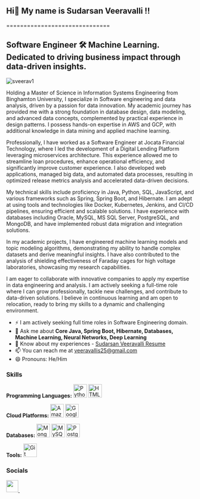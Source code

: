 ## Hi👋 My name is Sudarsan Veeravalli !!
==============================

Software Engineer 🛠️
Machine Learning. Dedicated to driving business impact through data-driven insights.
---------------
<p align="left"> <img src="https://komarev.com/ghpvc/?username=sarutlaa&label=Profile%20views&color=0e75b6&style=flat" alt="sveerav1" /> </p>
Holding a Master of Science in Information Systems Engineering from Binghamton University, I specialize in Software engineering and data analysis, driven by a passion for data innovation. My academic journey has provided me with a strong foundation in database design, data modeling, and advanced data concepts, complemented by practical experience in design patterns. I possess hands-on expertise in AWS and GCP, with additional knowledge in data mining and applied machine learning.

Professionally, I have worked as a Software Engineer at Jocata Financial Technology, where I led the development of a Digital Lending Platform leveraging microservices architecture. This experience allowed me to streamline loan procedures, enhance operational efficiency, and significantly improve customer experience. I also developed web applications, managed big data, and automated data processes, resulting in optimized release metrics analysis and accelerated data-driven decisions.

My technical skills include proficiency in Java, Python, SQL, JavaScript, and various frameworks such as Spring, Spring Boot, and Hibernate. I am adept at using tools and technologies like Docker, Kubernetes, Jenkins, and CI/CD pipelines, ensuring efficient and scalable solutions. I have experience with databases including Oracle, MySQL, MS SQL Server, PostgreSQL, and MongoDB, and have implemented robust data migration and integration solutions.

In my academic projects, I have engineered machine learning models and topic modeling algorithms, demonstrating my ability to handle complex datasets and derive meaningful insights. I have also contributed to the analysis of shielding effectiveness of Faraday cages for high voltage laboratories, showcasing my research capabilities.

I am eager to collaborate with innovative companies to apply my expertise in data engineering and analysis. I am actively seeking a full-time role where I can grow professionally, tackle new challenges, and contribute to data-driven solutions. I believe in continuous learning and am open to relocation, ready to bring my skills to a dynamic and challenging environment.

<!--
- 🔭 I’m currently working on ...
- 🌱 I’m currently learning ...
- 👯 I’m looking to collaborate on ...
- 🤔 I’m looking for help with ...
-->
- ⚡ I am actively seeking full time roles in Software Engineering domain.
- 💬 Ask me about **Core Java, Spring Boot, Hibernate, Databases, Machine Learning, Neural Networks, Deep Learning**
- 📄 Know about my experiences - [Sudarsan Veeravalli Resume](https://drive.google.com/file/d/1HbGaawKPkcnNUC4-qm-4alv1UKJj3oyp/view?usp=sharing) 
- 📫 You can reach me at [veeravallis25@gmail.com](mailto:veeravallis25@gmail.com )
- 😄 Pronouns: He/Him



### Skills

<!-- Programming Languages Section -->
<p align="left">
  <strong>Programming Languages:</strong>
  <a href="https://www.python.org/" target="_blank" rel="noreferrer"><img src="https://raw.githubusercontent.com/danielcranney/readme-generator/main/public/icons/skills/python-colored.svg" width="36" height="36" alt="Python" /></a>
  <a href="https://developer.mozilla.org/en-US/docs/Glossary/HTML5" target="_blank" rel="noreferrer"><img src="https://raw.githubusercontent.com/danielcranney/readme-generator/main/public/icons/skills/html5-colored.svg" width="36" height="36" alt="HTML5" /></a>
</p>

<!-- Cloud Platforms Section -->
<p align="left">
  <strong>Cloud Platforms:</strong>
  <a href="https://aws.amazon.com" target="_blank" rel="noreferrer"><img src="https://raw.githubusercontent.com/danielcranney/readme-generator/main/public/icons/skills/aws-colored.svg" width="36" height="36" alt="Amazon Web Services" /></a>
  <a href="https://cloud.google.com/" target="_blank" rel="noreferrer"><img src="https://raw.githubusercontent.com/danielcranney/readme-generator/main/public/icons/skills/googlecloud-colored.svg" width="36" height="36" alt="Google Cloud" /></a>
</p>

<!-- Databases Section -->
<p align="left">
  <strong>Databases:</strong>
  <a href="https://www.mongodb.com/" target="_blank" rel="noreferrer"><img src="https://raw.githubusercontent.com/danielcranney/readme-generator/main/public/icons/skills/mongodb-colored.svg" width="36" height="36" alt="MongoDB" /></a>
  <a href="https://www.mysql.com/" target="_blank" rel="noreferrer"><img src="https://raw.githubusercontent.com/danielcranney/readme-generator/main/public/icons/skills/mysql-colored.svg" width="36" height="36" alt="MySQL" /></a>
  <a href="https://www.postgresql.org/" target="_blank" rel="noreferrer"><img src="https://raw.githubusercontent.com/danielcranney/readme-generator/main/public/icons/skills/postgresql-colored.svg" width="36" height="36" alt="PostgreSQL" /></a>
</p>

<!-- Tools Section -->
<p align="left">
  <strong>Tools:</strong>
  <a href="https://git-scm.com/" target="_blank" rel="noreferrer"><img src="https://raw.githubusercontent.com/danielcranney/readme-generator/main/public/icons/skills/git-colored.svg" width="36" height="36" alt="Git" /></a>
</p>


### Socials

<p align="left">  <a href="https://www.github.com/https://github.com/sveerav1" target="_blank" rel="noreferrer"> <picture> <source media="(prefers-color-scheme: dark)" srcset="https://raw.githubusercontent.com/danielcranney/readme-generator/main/public/icons/socials/github-dark.svg" /> <source media="(prefers-color-scheme: light)" srcset="https://raw.githubusercontent.com/danielcranney/readme-generator/main/public/icons/socials/github.svg" /> <img src="https://raw.githubusercontent.com/danielcranney/readme-generator/main/public/icons/socials/github.svg" width="32" height="32" /> </picture> </a> <a href="https://www.linkedin.com/in/sudarsan-veeravalli" target="_blank" rel="noreferrer"> <picture> <source media="(prefers-color-scheme: dark)" srcset="https://raw.githubusercontent.com/danielcranney/readme-generator/main/public/icons/socials/linkedin-dark.svg" /> <source media="(prefers-color-scheme: light)" srcset="https://raw.githubusercontent.com/danielcranney/readme-generator/main/public/icons/socials/linkedin.svg" /> <img 

